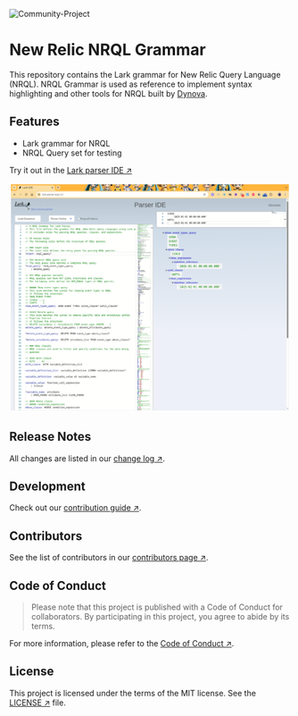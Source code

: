 ![Community-Project](https://gitlab.com/softbutterfly/open-source/open-source-office/-/raw/master/assets/dynova/dynova-open-source--banner--community-project.png)

# New Relic NRQL Grammar

This repository contains the Lark grammar for New Relic Query Language (NRQL).
NRQL Grammar is used as reference to implement syntax highlighting and other
tools for NRQL built by [Dynova][href:dynova].

## Features

- Lark grammar for NRQL
- NRQL Query set for testing

Try it out in the [Lark parser IDE ↗][href:lark-parser-ide]

![Screenshot of the IDE][href:lark-parser-ide-sample]

## Release Notes

All changes are listed in our [change log ↗][href:changelog].

## Development

Check out our [contribution guide ↗][href:contributing].

## Contributors

See the list of contributors in our [contributors page ↗][href:contributors].

## Code of Conduct

> Please note that this project is published with a Code of Conduct for
> collaborators. By participating in this project, you agree to abide by its
> terms.

For more information, please refer to the
[Code of Conduct ↗][href:code_of_conduct].

## License

This project is licensed under the terms of the MIT license. See the
[LICENSE ↗][href:license] file.

[href:dynova]: https://dynova.io
[href:lark-parser-ide]: https://lark-parser.github.io/ide/
[href:lark-parser-ide-sample]: https://github.com/dynovaio/newrelic-sb-nrql-grammar/raw/HEAD/images/_lark_ide_sample.png
[href:contributing]: https://github.com/dynovaio/newrelic-sb-nrql-grammar/blob/master/CONTRIBUTING.md
[href:contributors]: https://github.com/dynovaio/newrelic-sb-nrql-grammar/graphs/contributors
[href:changelog]: https://github.com/dynovaio/newrelic-sb-nrql-grammar/blob/master/CHANGELOG.md
[href:code_of_conduct]: CODE_OF_CONDUCT.md
[href:license]: https://github.com/dynovaio/newrelic-sb-nrql-grammar/blob/master/LICENSE.txt
